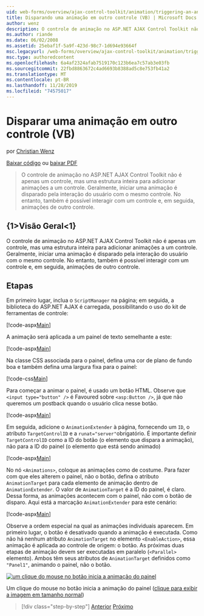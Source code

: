 ```yaml
---
uid: web-forms/overview/ajax-control-toolkit/animation/triggering-an-animation-in-another-control-vb
title: Disparando uma animação em outro controle (VB) | Microsoft Docs
author: wenz
description: O controle de animação no ASP.NET AJAX Control Toolkit não é apenas um controle, mas uma estrutura inteira para adicionar animações a um controle. Geralmente, iniciando um...
ms.author: riande
ms.date: 06/02/2008
ms.assetid: 25ebaf1f-5a9f-423d-98c7-1d694e93664f
msc.legacyurl: /web-forms/overview/ajax-control-toolkit/animation/triggering-an-animation-in-another-control-vb
msc.type: authoredcontent
ms.openlocfilehash: 6a4af2324afab7519170c123b6ea7c57ab3e03fb
ms.sourcegitcommit: 22fbd8863672c4ad6693b8388ad5c8e753fb41a2
ms.translationtype: MT
ms.contentlocale: pt-BR
ms.lasthandoff: 11/28/2019
ms.locfileid: "74575017"
---
```

# <a name="triggering-an-animation-in-another-control-vb"></a>Disparar uma animação em outro controle (VB)

por [Christian Wenz](https://github.com/wenz)

[Baixar código](https://download.microsoft.com/download/f/9/a/f9a26acd-8df4-4484-8a18-199e4598f411/Animation8.vb.zip) ou [baixar PDF](https://download.microsoft.com/download/6/7/1/6718d452-ff89-4d3f-a90e-c74ec2d636a3/animation8VB.pdf)

> O controle de animação no ASP.NET AJAX Control Toolkit não é apenas um controle, mas uma estrutura inteira para adicionar animações a um controle. Geralmente, iniciar uma animação é disparado pela interação do usuário com o mesmo controle. No entanto, também é possível interagir com um controle e, em seguida, animações de outro controle.

## <a name="overview"></a>{1&gt;Visão Geral&lt;1}

O controle de animação no ASP.NET AJAX Control Toolkit não é apenas um controle, mas uma estrutura inteira para adicionar animações a um controle. Geralmente, iniciar uma animação é disparado pela interação do usuário com o mesmo controle. No entanto, também é possível interagir com um controle e, em seguida, animações de outro controle.

## <a name="steps"></a>Etapas

Em primeiro lugar, inclua o `ScriptManager` na página; em seguida, a biblioteca do ASP.NET AJAX é carregada, possibilitando o uso do kit de ferramentas de controle:

[!code-aspx[Main](triggering-an-animation-in-another-control-vb/samples/sample1.aspx)]

A animação será aplicada a um painel de texto semelhante a este:

[!code-aspx[Main](triggering-an-animation-in-another-control-vb/samples/sample2.aspx)]

Na classe CSS associada para o painel, defina uma cor de plano de fundo boa e também defina uma largura fixa para o painel:

[!code-css[Main](triggering-an-animation-in-another-control-vb/samples/sample3.css)]

Para começar a animar o painel, é usado um botão HTML. Observe que `<input type="button" />` é Favoured sobre `<asp:Button />`, já que não queremos um postback quando o usuário clica nesse botão.

[!code-aspx[Main](triggering-an-animation-in-another-control-vb/samples/sample4.aspx)]

Em seguida, adicione o `AnimationExtender` à página, fornecendo um `ID`, o atributo `TargetControlID` e a `runat="server"`obrigatório. É importante definir `TargetControlID` como a ID do botão (o elemento que dispara a animação), não para a ID do painel (o elemento que está sendo animado)

[!code-aspx[Main](triggering-an-animation-in-another-control-vb/samples/sample5.aspx)]

No nó `<Animations>`, coloque as animações como de costume. Para fazer com que eles alterem o painel, não o botão, defina o atributo `AnimationTarget` para cada elemento de animação dentro de `AnimationExtender`. O valor de `AnimationTarget` é a ID do painel, é claro. Dessa forma, as animações acontecem com o painel, não com o botão de disparo. Aqui está a marcação `AnimationExtender` para este cenário:

[!code-aspx[Main](triggering-an-animation-in-another-control-vb/samples/sample6.aspx)]

Observe a ordem especial na qual as animações individuais aparecem. Em primeiro lugar, o botão é desativado quando a animação é executada. Como não há nenhum atributo `AnimationTarget` no elemento `<EnableAction>`, essa animação é aplicada ao controle de origem: o botão. As próximas duas etapas de animação devem ser executadas em paralelo (`<Parallel>` elemento). Ambos têm seus atributos de `AnimationTarget` definidos como `"Panel1"`, animando o painel, não o botão.

[![um clique do mouse no botão inicia a animação do painel](triggering-an-animation-in-another-control-vb/_static/image2.png)](triggering-an-animation-in-another-control-vb/_static/image1.png)

Um clique do mouse no botão inicia a animação do painel ([clique para exibir a imagem em tamanho normal](triggering-an-animation-in-another-control-vb/_static/image3.png))

> [!div class="step-by-step"]
> [Anterior](disabling-actions-during-animation-vb.md)
> [Próximo](modifying-animations-from-the-server-side-vb.md)
